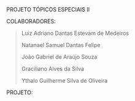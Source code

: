 PROJETO TÓPICOS ESPECIAIS II

COLABORADORES: 
> Luiz Adriano Dantas Estevam de Medeiros
> 
> Natanael Samuel Dantas Felipe
> 
> João Gabriel de Araújo Souza
> 
> Graciliano Alves da Silva
> 
> Ythalo Guilherme Silva de Oliveira

PROJETO: 
